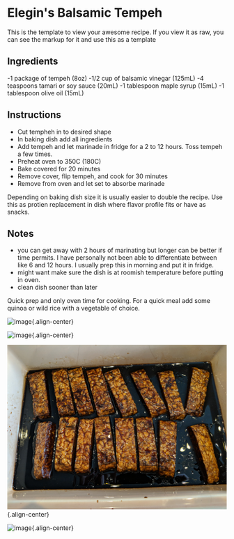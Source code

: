 Elegin's Balsamic Tempeh
========================

This is the template to view your awesome recipe. If you view it as raw,
you can see the markup for it and use this as a template

Ingredients
-----------

-1 package of tempeh (8oz) -1/2 cup of balsamic vinegar (125mL) -4
teaspoons tamari or soy sauce (20mL) -1 tablespoon maple syrup (15mL) -1
tablespoon olive oil (15mL)

Instructions
------------

-   Cut tempheh in to desired shape
-   In baking dish add all ingredients
-   Add tempeh and let marinade in fridge for a 2 to 12 hours. Toss
    tempeh a few times.
-   Preheat oven to 350C (180C)
-   Bake covered for 20 minutes
-   Remove cover, flip tempeh, and cook for 30 minutes
-   Remove from oven and let set to absorbe marinade

Depending on baking dish size it is usually easier to double the recipe.
Use this as protien replacement in dish where flavor profile fits or
have as snacks.

Notes
-----

-   you can get away with 2 hours of marinating but longer can be better
    if time permits. I have personally not been able to differentiate
    between like 6 and 12 hours. I usually prep this in morning and put
    it in fridge.
-   might want make sure the dish is at roomish temperature before
    putting in oven.
-   clean dish sooner than later

Quick prep and only oven time for cooking. For a quick meal add some
quinoa or wild rice with a vegetable of choice.

![image](images/elegin_balsamic_tempeh_1.jpg){.align-center}

![image](images/elegin_balsamic_tempeh_2.jpg){.align-center}

![image](images/elegin_balsamic_tempeh_3.jpg){.align-center}

![image](images/elegin_balsamic_tempeh_4.jpg){.align-center}
